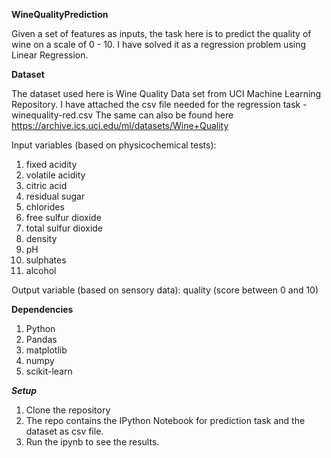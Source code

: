 **WineQualityPrediction**

Given a set of features as inputs, the task here is to predict the quality of wine on a scale of 0 - 10. I have solved it as a regression problem using Linear Regression.

**Dataset**

The dataset used here is Wine Quality Data set from UCI Machine Learning Repository. I have attached the csv file needed for the regression task - winequality-red.csv The same can also be found here https://archive.ics.uci.edu/ml/datasets/Wine+Quality

Input variables (based on physicochemical tests):

1. fixed acidity
2. volatile acidity
3. citric acid
4. residual sugar
5. chlorides
6. free sulfur dioxide
7. total sulfur dioxide
8. density
9. pH
10. sulphates
11. alcohol

Output variable (based on sensory data): quality (score between 0 and 10)

**Dependencies**

1. Python
2. Pandas
3. matplotlib
4. numpy
5. scikit-learn

***Setup***

1. Clone the repository
2. The repo contains the IPython Notebook for prediction task and the dataset as csv file.
3. Run the ipynb to see the results.

